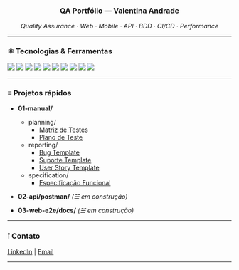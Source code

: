 <h3 align="center">QA Portfólio — Valentina Andrade</h3>
<p align="center"><em>Quality Assurance · Web · Mobile · API · BDD · CI/CD · Performance</em></p>

---

### ⚛︎ Tecnologias & Ferramentas
<p>
  <img src="https://img.shields.io/badge/Cypress-17202C?style=for-the-badge&logo=cypress&logoColor=white"/>
  <img src="https://img.shields.io/badge/Maestro-000000?style=for-the-badge&logo=android&logoColor=white"/>
  <img src="https://img.shields.io/badge/Cucumber-23D96C?style=for-the-badge&logo=cucumber&logoColor=white"/>
  <img src="https://img.shields.io/badge/Postman-FF6C37?style=for-the-badge&logo=postman&logoColor=white"/>
  <img src="https://img.shields.io/badge/Jira-0052CC?style=for-the-badge&logo=jira&logoColor=white"/>
  <img src="https://img.shields.io/badge/Azure%20DevOps-0078D7?style=for-the-badge&logo=azuredevops&logoColor=white"/>
  <img src="https://img.shields.io/badge/GitHub-181717?style=for-the-badge&logo=github&logoColor=white"/>
  <img src="https://img.shields.io/badge/MySQL-4479A1?style=for-the-badge&logo=mysql&logoColor=white"/>
   <img src="https://img.shields.io/badge/Java-007396?style=for-the-badge&logo=java&logoColor=white"/>
  <img src="https://img.shields.io/badge/JavaScript-F7DF1E?style=for-the-badge&logo=javascript&logoColor=black"/>
</p>

---

### ≡ Projetos rápidos
- **01-manual/**
  - planning/
    - [Matriz de Testes](01-manual/planning/test-matrix-template.md)
    - [Plano de Teste](01-manual/planning/test-plan-template.md)
  - reporting/
    - [Bug Template](01-manual/reporting/bug-template.md)
    - [Suporte Template](01-manual/reporting/support-template.md)
    - [User Story Template](01-manual/reporting/user-story-template.md)
  - specification/
    - [Especificação Funcional](01-manual/specification/user-spec-template.md)

- **02-api/postman/** _(☱ em construção)_

- **03-web-e2e/docs/** _(☱ em construção)_
---
### 𖡡 Contato
[LinkedIn](https://www.linkedin.com/in/valentina-andrade-89b40a1b1/) | [Email](mailto:lidia.valentina@icloud.com)

---


